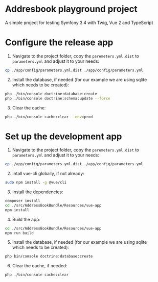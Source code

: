 Addresbook playground project
========================
A simple project for testing Symfony 3.4 with Twig, Vue 2 and TypeScript

# Configure the release app
1. Navigate to the project folder, copy the ``paremeters.yml.dist`` to ``parameters.yml`` and adjust it to your needs:
```bash
cp ./app/config/parameters.yml.dist ./app/config/parameters.yml
```
2. Install the database, if needed (for our example we are using sqlite which needs to be created):
```bash
php ./bin/console doctrine:database:create
php ./bin/console doctrine:schema:update --force
```
3. Clear the cache:
```bash
php ./bin/console cache:clear --env=prod
```

# Set up the development app
1. Navigate to the project folder, copy the ``paremeters.yml.dist`` to ``parameters.yml`` and adjust it to your needs:
```bash
cp ./app/config/parameters.yml.dist ./app/config/parameters.yml
```
2. Intall vue-cli globally, if not already:
```bash
sudo npm install -g @vue/cli
```
3. Install the dependencies:
```bash
composer install
cd ./src/AddressBookBundle/Resources/vue-app
npm install
```
4. Build the app:
```bash
cd ./src/AddressBookBundle/Resources/vue-app
npm run build
```
5. Install the database, if needed (for our example we are using sqlite which needs to be created):
```bash
php bin/console doctrine:database:create
```
6. Clear the cache, if needed:
```bash
php ./bin/console cache:clear
```
